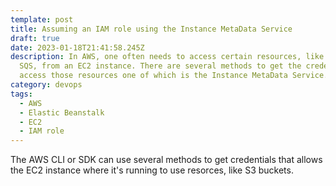 ```yaml
---
template: post
title: Assuming an IAM role using the Instance MetaData Service
draft: true
date: 2023-01-18T21:41:58.245Z
description: I﻿n AWS, one often needs to access certain resources, like S3 or
  SQS, from an EC2 instance. There are several methods to get the credentials to
  access those resources one of which is the Instance MetaData Service.
category: devops
tags:
  - AWS
  - Elastic Beanstalk
  - EC2
  - IAM role
---
```

The AWS CLI or SDK can use several methods to get credentials that allows the EC2 instance where it's running
to use resorces, like S3 buckets.